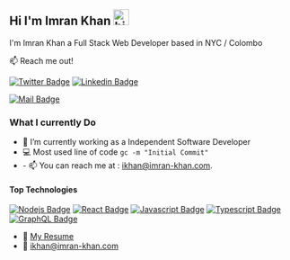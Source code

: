 ## Hi I'm Imran Khan <img src="https://user-images.githubusercontent.com/1303154/88677602-1635ba80-d120-11ea-84d8-d263ba5fc3c0.gif" width="28px" height="28px" alt="hi">

I'm Imran Khan a Full Stack Web Developer based in NYC / Colombo 

:mailbox: Reach me out!

[![Twitter Badge](https://img.shields.io/badge/-@iam_ikhan-1ca0f1?style=flat&labelColor=1ca0f1&logo=twitter&logoColor=white&link=https://twitter.com/iam_ikhan)](https://twitter.com/iam_ikhan) 
[![Linkedin Badge](https://img.shields.io/badge/-iam_ikhan-0e76a8?style=flat&labelColor=0e76a8&logo=linkedin&logoColor=white)](https://www.linkedin.com/in/iamikhan/) 

[![Mail Badge](https://img.shields.io/badge/-imrankhan-c0392b?style=flat&labelColor=c0392b&logo=gmail&logoColor=white)](mailto:ikhan@imran-khan.com)


### What I currently Do

- 🔭 I’m currently working as a Independent Software Developer
- :computer: Most used line of code `gc -m "Initial Commit"`
- \- 📫 You can reach me at : ikhan@imran-khan.com.


#### Top Technologies

<!-- TODO: Make technologies links takes you to repositories -->
[![Nodejs Badge](https://img.shields.io/badge/-Nodejs-3C873A?style=for-the-badge&labelColor=black&logo=node.js&logoColor=3C873A)](#) 
[![React Badge](https://img.shields.io/badge/-React-61DBFB?style=for-the-badge&labelColor=black&logo=react&logoColor=61DBFB)](#) 
[![Javascript Badge](https://img.shields.io/badge/-Javascript-F0DB4F?style=for-the-badge&labelColor=black&logo=javascript&logoColor=F0DB4F)](#)
[![Typescript Badge](https://img.shields.io/badge/-Typescript-007acc?style=for-the-badge&labelColor=black&logo=typescript&logoColor=007acc)](#)
[![GraphQL Badge](https://img.shields.io/badge/-GraphQl-e535ab?style=for-the-badge&labelColor=black&logo=node.js&logoColor=e535ab)](#)


- :paperclip: [My Resume](https://github.com/Ikhan/imrankhan/blob/main/Resume/Imran%20Khan%20-%20Resume%20.pdf)
- :email: ikhan@imran-khan.com
